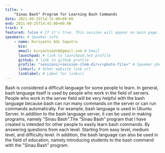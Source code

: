 ```yaml
---
title: >
    "Sinau Bash" Program for Learning Bash Commands 
date: 2021-09-25T14:15:00+09:00
end: 2021-09-25T14:45:00+09:00
track: 0
featured: false # If it's true. This session will appear on main page.
speakers: # Speaker info
    - name: Kuriyanto Adi Saputro
      bio: 
      email: kuryantoadi8@gmail.com # Email
      launchpad: # link to launchpad.net profile
      github: # link to github profile
      profile: "sessions/<session-item-dir>/<photo-file>" # Speaker photo
      linkurl: # Other website link url
      linklabel: # Label for linkurl
---
```

Bash is considered a difficult language for some people to learn. In general, bash language itself is used by people who work in the field of servers. People who work in the server field will be very helpful with the bash language because bash can run many commands on the server or can run commands automatically. For example, bash language is used in Ubuntu Server. In addition to the bash language server, it can be used in making programs, namely "Sinau Bash".The “Sinau Bash” program that I have created is intended for other people to easily learn bash commands. By answering questions from each level. Starting from easy level, medium level, and difficulty level. In addition, the bash language can also be used in the field of education, namely introducing students to the bash command with the "Sinau Bash" program.


